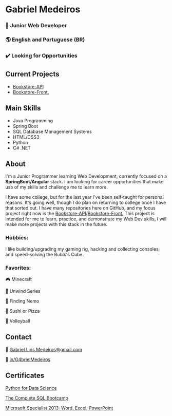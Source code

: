 # Gabriel Medeiros 
### 🌱 Junior Web Developer
### 🌎 English and Portuguese (BR)
### ✔️ Looking for Opportunities

## Current Projects
- [Bookstore-API](https://github.com/G4brielMedeiros/Bookstore-api)
- [Bookstore-Front.](https://github.com/G4brielMedeiros/bookstore-front)

## Main Skills
- Java Programming
- Spring Boot
- SQL Database Management Systems
- HTML/CSS3
- Python
- C# .NET
## About
I'm a Junior Programmer learning Web Development, currently focused on a **SpringBoot/Angular** stack.
I am looking for career opportunities that make use of my skills and challenge me to learn more.

I have some college, but for the last year I've been self-taught for personal reasons.
It's going well, though I do plan on returning to college once I have that sorted out.
I have many repositories here on GitHub, and my focus project right now is the [Bookstore-API](https://github.com/G4brielMedeiros/Bookstore-api)/[Bookstore-Front.](https://github.com/G4brielMedeiros/bookstore-front)
This project is intended for me to learn, practice, and demonstrate my Web Dev skills, I will make more projects with this stack in the future.

### Hobbies:
I like building/upgrading my gaming rig, hacking and collecting consoles, and speed-solving the Rubik's Cube.
### Favorites:

🎮 Minecraft

📗 Unwind Series

🎥 Finding Nemo

🥘 Sushi or Pizza

🏐 Volleyball

## Contact
📧 Gabriel.Lins.Medeiros@gmail.com

🔗 [in/G4brielMedeiros](LinkedIn.com/in/G4brielMedeiros)

## Certificates

[Python for Data Science](https://www.udemy.com/certificate/UC-08576333-fee2-4ad8-8d81-0f7f61e28b45/)

[The Complete SQL Bootcamp](https://www.udemy.com/certificate/UC-313b0763-607f-4493-b603-01e871a2ff74/)

[Microsoft Specialist 2013: Word, Excel, PowerPoint](https://www.credly.com/users/gabrielmedeiros/badges)
